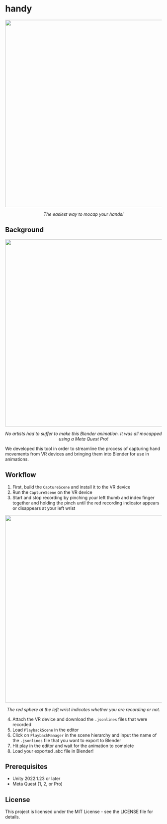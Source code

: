 # handy

<p align="center">
 <img src="https://github.com/Shopify/handy/blob/main/readme_images/logo.PNG" width="600"/>
 <p align="center">
  <em>The easiest way to mocap your hands!</em>
 </p>
</p>


## Background

<p align="center">
 <img src="https://github.com/Shopify/handy/blob/main/readme_images/animated_hands.gif" width="600"/>
 <p align="center">
  <em>No artists had to suffer to make this Blender animation. It was all mocapped using a Meta Quest Pro!</em>
 </p>
</p>

We developed this tool in order to streamline the process of capturing hand movements from VR devices and bringing them into Blender for use in animations.


## Workflow

1. First, build the `CaptureScene` and install it to the VR device
2. Run the `CaptureScene` on the VR device
3. Start and stop recording by pinching your left thumb and index finger together and holding the pinch until the red recording indicator appears or disappears at your left wrist

<p align="center">
 <img src="https://github.com/Shopify/handy/blob/main/readme_images/begin_and_end_recording.gif" width="600"/>
 <p align="center">
  <em>The red sphere at the left wrist indicates whether you are recording or not.</em>
 </p>
</p>

4. Attach the VR device and download the `.jsonlines` files that were recorded
5. Load `PlaybackScene` in the editor
6. Click on `PlaybackManager` in the scene hierarchy and input the name of the `.jsonlines` file that you want to export to Blender
7. Hit play in the editor and wait for the animation to complete
8. Load your exported .abc file in Blender!


## Prerequisites
* Unity 2022.1.23 or later
* Meta Quest (1, 2, or Pro)


## License

This project is licensed under the MIT License - see the LICENSE file for details.